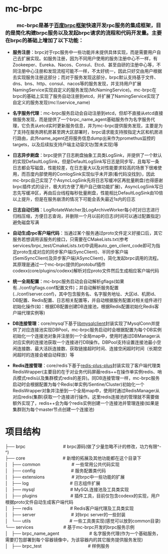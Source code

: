 # mc-brpc
### &emsp;&emsp; mc-brpc是基于[百度brpc框架](https://brpc.apache.org/)快速开发rpc服务的集成框架，目的是简化构建brpc服务以及发起brpc请求的流程和代码开发量。主要在brpc的基础上增加了以下功能：
* **服务注册**：brpc对于rpc服务中一些功能并未提供具体实现，而是需要用户自己去扩展实现。如服务注册，因为不同用户使用的服务注册中心不一样，有Zookeeper、Eureka、Nacos、Consul、Etcd、甚至自研的注册中心等，不同注册中心注册和发现流程可能不一样，不太好统一，因此只好交由用户根据去实现服务注册这部分；而对于服务发现这部分，brpc默认支持基于文件、dns、bns、http、consul、nacos等的服务发现，并支持用户扩展NamingService实现自定义的服务发现(McNamingService)。mc-brpc在brpc的基础上实现了服务自动注册到etcd，并扩展了NamingService实现了自定义的服务发现(mc:\\\\service_name)

* **名字服务代理**：mc-brpc服务启动会自动注册到etcd，但却不直接从etcd直接做服务发现，而是提供了一个brpc_name_agent基础服务作为名字服务代理，它负责从etcd实时更新服务信息，并为mc-brpc提供服务发现，主要是为了支持在服务跨机房甚至跨大区部署时，brpc请求能支持按指定大区和机房进行路由，此外name_agent还将服务信息dump出来作为promethus监控的targets，以及后续拟支持户端主动容灾功(暂未实现)等

* **日志异步刷盘**：brpc提供了日志刷盘抽象工具类LogSink，并提供了一个默认的实现DefaultLogSink，但是DefaultLogSink写日志是同步写，且每写一条日志都会写磁盘，性能较差，在日志量大以及对性能要求较高的场景下很难使用，而百度内部使用的ComlogSink实现似乎未开源(看代码没找到)，因此mc-brpc自己实现了个AsyncLogSink先将日志写缓冲区再批量刷盘(也得感谢brpc插件式的设计，极大的方便了用户自己做功能扩展)，AsyncLogSink写日志先写缓冲区，再由后台线程每秒批量刷盘，性能相比DefaultLogSink由10倍以上提升，但是在服务崩溃的情况下可能会丢失最近1s内的日志

* **日志自动归档**：LogRotateWatcher及LogArchiveWorker每小时对日志进行归档压缩，方便日志查询，并删除一个月以前的日志(时间可以通过配置指定)避免磁盘写满

* **自动生成rpc客户端代码**：当通过某个服务通过proto文件定义好接口后，其它服务若想调用该服务的接口，只需要在CMakeLists.txt(参考services/brpc_test/CmakeLists.txt)中调用auto_gen_client_code即可为指定proto生成对应的同步客户端(SyncClient)、半同步客户端(SemiSyncClient)及异步客户端(ASyncClient)，简化发起brpc调用的流程。其原理是通过一个mc-brpc提供的protobuf插件codexx(core/plugins/codexx)解析对应proto文件然后生成相应客户端代码

* **统一全局配置**：mc-brpc服务启动会自动解析gflags(如果有../conf/gflags.conf配置文件)；并自动解析服务配置(../conf/server.conf)，其中包含服务名、名字服务地址、大区id、机房id、DB配置、Redis配置、日志相关配置等，并自动根据服务配置对相关组件进行初始化操作(如：根据DB配置创建DB连接池，根据Redis配置初始化Redis客户端代理实例等)

* **DB连接管理**：core/mysql下基于[libmysqlclient](https://dev.mysql.com/downloads/c-api/)封装实现了MysqlConn并提供了对应连接池实现DBPool，mc-brpc服务启动时会根据配置为每个DB实例初始化一个连接池对象并注册到一个全局map中，使用时通过DBManager从对应实例的连接池获取一个连接进行DB操作。DBPool支持设置连接池最小空闲连接数、最大活跃连接数、获取链接超时时间、连接空闲超时时间（长期空闲超时的连接会被自动释放）等

* **Redis连接管理**：core/redis下基于[redis-plus-plus](https://github.com/sewenew/redis-plus-plus)封装实现了客户端代理类RedisWrapper(主要目的在于对业务代码屏蔽redis++在操作单实例redis、哨兵模式redis以及集群模式redis的差异)。同DB连接管理一样，mc-brpc服务启动时会根据配置为每个Redis(单实例/Sentine/Cluster)初始化一个RedisWrapper对象并注册到一个全局map中，使用时通过RedisManager从对应redis(集群)获取一个连接进行操作。这里redis连接池的管理就不需要做额外实现了，redis++会为每个redis实例创建一个连接池并管理连接(如果是集群则为每个master节点创建一个连接池)

# 项目结构
├── brpc   &emsp;&emsp;&emsp;&emsp;&emsp;&emsp;&emsp;&emsp; # brpc源码(做了少量忽略不计的修改，功力有限^-^)  
├── core   &emsp;&emsp;&emsp;&emsp;&emsp;&emsp;&emsp;&emsp; # 新增的拓展及其他功能都在这个目录下     
│   ├── common         &emsp;&emsp;&emsp;&emsp;&emsp;&emsp;&nbsp;&nbsp; # 一些常用公共代码实现   
│   ├── config         &emsp;&emsp;&emsp;&emsp;&emsp;&emsp;&emsp;&nbsp;&nbsp; # 服务配置类代码    
│   ├── extensions     &emsp;&emsp;&emsp;&emsp;&emsp;&nbsp;&nbsp; # 对brpc中一些功能的扩展  
│   ├── log            &emsp;&emsp;&emsp;&emsp;&emsp;&emsp;&emsp;&emsp;&nbsp;&nbsp;&nbsp; # 日志组件扩展  
│   ├── mysql          &emsp;&emsp;&emsp;&emsp;&emsp;&emsp;&emsp;&nbsp;&nbsp; # MySQL连接池及工具类实现  
│   ├── plugins        &emsp;&emsp;&emsp;&emsp;&emsp;&emsp;&emsp; # 插件工具，目前仅包含codexx的实现，用户根据proto文件自动生成客户端代码  
│   ├── redis          &emsp;&emsp;&emsp;&emsp;&emsp;&emsp;&emsp;&emsp; # Redis客户端代理及工具类实现  
│   ├── server         &emsp;&emsp;&emsp;&emsp;&emsp;&emsp;&emsp;&nbsp;&nbsp; # 对brpc server的一些封装   
│   └── utils          &emsp;&emsp;&emsp;&emsp;&emsp;&emsp;&emsp;&emsp;&nbsp; # 一些工具类实现(感觉可以放到common目录)   
└── services           &emsp;&emsp;&emsp;&emsp;&emsp;&emsp;&nbsp; # 基于mc-brpc开发的brpc服务示例  
│       ├── brpc_name_agent    &emsp;&emsp;&emsp;&emsp;&emsp;&emsp;&nbsp; # 名字服务代理(作为一个基础服务，需要打包部署到每个容器镜像中，为该容器内的其它服务提供服务发现)  
│       ├── brpc_test  &emsp;&emsp;&emsp;&emsp;&emsp;&emsp;&emsp;&emsp;&emsp;&emsp; # 样例服务  